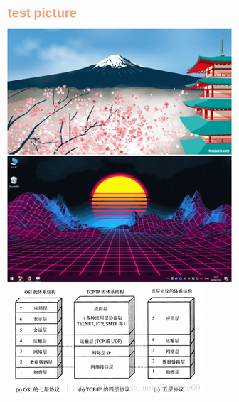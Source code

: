 # <font color=#f5a37a>test picture</font>
![mamotmaps](./pictures/Marmotamaps_Wallpaper_Fujiyoshida_Desktop_1920x1080.jpg)
![gif](./pictures/wallpaper.gif) 
![five](./pictures/five.png)

